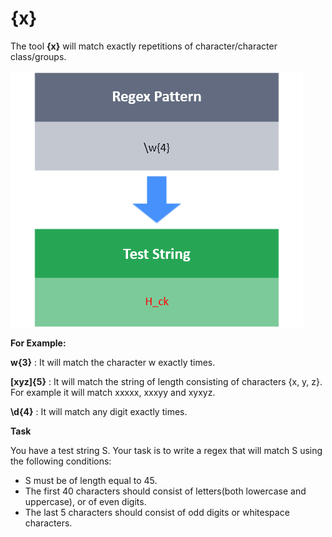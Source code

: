 # {x}

The tool **{x}** will match exactly  repetitions of character/character class/groups.

![img.png](img.png)

**For Example:**

**w{3}** : It will match the character w exactly  times.

**[xyz]{5}** : It will match the string of length  consisting of characters {x, y, z}. For example it will match xxxxx, xxxyy and xyxyz.

**\d{4}** : It will match any digit exactly  times.

**Task**

You have a test string S.
Your task is to write a regex that will match S using the following conditions:

- S  must be of length equal to 45.
- The first 40 characters should consist of letters(both lowercase and uppercase), or of even digits.
- The last 5 characters should consist of odd digits or whitespace characters.